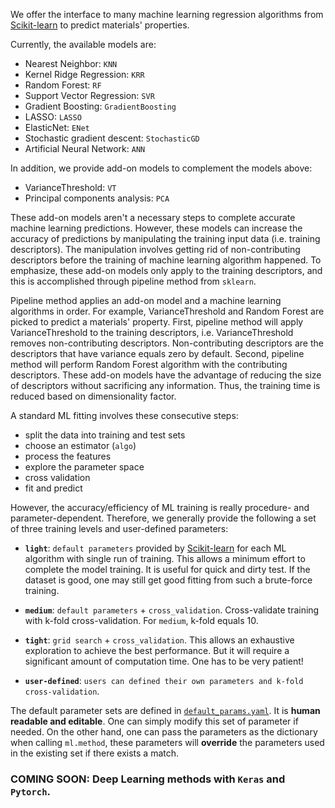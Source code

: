 We offer the interface to many machine learning regression algorithms from [Scikit-learn](http://scikit-learn.org/stable/) to predict materials' properties.

Currently, the available models are:
- Nearest Neighbor: `KNN`
- Kernel Ridge Regression: `KRR`
- Random Forest: `RF`
- Support Vector Regression: `SVR`
- Gradient Boosting: `GradientBoosting`
- LASSO: `LASSO`
- ElasticNet: `ENet`
- Stochastic gradient descent: `StochasticGD`
- Artificial Neural Network: `ANN`

In addition, we provide add-on models to complement the models above:
- VarianceThreshold: `VT`
- Principal components analysis: `PCA`

These add-on models aren't a necessary steps to complete accurate machine learning predictions. However, these models can increase the accuracy of predictions by manipulating the training input data (i.e. training descriptors). The manipulation involves getting rid of non-contributing descriptors before the training of machine learning algorithm happened. To emphasize, these add-on models only apply to the training descriptors, and this is accomplished through pipeline method from `sklearn`.

Pipeline method applies an add-on model and a machine learning algorithms in order. For example, VarianceThreshold and Random Forest are picked to predict a materials' property. First, pipeline method will apply VarianceThreshold to the training descriptors, i.e. VarianceThreshold removes non-contributing descriptors. Non-contributing descriptors are the descriptors that have variance equals zero by default. Second, pipeline method will perform Random Forest algorithm with the contributing descriptors. These add-on models have the advantage of reducing the size of descriptors without sacrificing any information. Thus, the training time is reduced based on dimensionality factor.

A standard ML fitting involves these consecutive steps:
- split the data into training and test sets
- choose an estimator (`algo`)
- process the features
- explore the parameter space 
- cross validation
- fit and predict

However, the accuracy/efficiency of ML training is really procedure- and parameter-dependent. Therefore, we generally provide the following a set of three training levels and user-defined parameters: 

- **`light`**: `default parameters` provided by [Scikit-learn](http://scikit-learn.org/stable/) for each ML algorithm with single run of training. This allows a minimum effort to complete the model training. It is useful for quick and dirty test. If the dataset is good, one may still get good fitting from such a brute-force training.

- **`medium`**: `default parameters` + `cross_validation`. Cross-validate training with k-fold cross-validation. For `medium`, k-fold equals 10.

- **`tight`**: `grid search` + `cross_validation`. This allows an exhaustive exploration to achieve the best performance. But it will require a significant amount of computation time. One has to be very patient!

- **`user-defined`**: `users can defined their own parameters and k-fold cross-validation`.

The default parameter sets are defined in [`default_params.yaml`](https://github.com/qzhu2017/PyXtal_ml/blob/master/pyxtal_ml/ml/default_params.yaml). It is **human readable and editable**. One can simply modify this set of parameter if needed. On the other hand, one can pass the parameters as the dictionary when calling `ml.method`, these parameters will **override** the parameters used in the existing set if there exists a match. 

### COMING SOON: Deep Learning methods with `Keras` and `Pytorch`.
